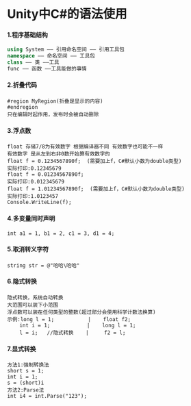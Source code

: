 # Unity中C#的语法使用

#### 1.程序基础结构

```C#
using System —— 引用命名空间 —— 引用工具包
namespace —— 命名空间 —— 工具包
class —— 类 ——工具
func —— 函数 ——工具能做的事情
```

#### 2.折叠代码

```
#region MyRegion(折叠是显示的内容)
#endregion
只在编辑时起作用，发布时会被自动删除
```

#### 3.浮点数

```
float 存储7/8为有效数字 根据编译器不同 有效数字也可能不一样
有效数字 是从左到右非0数开始算有效数字的
float f = 0.1234567890f;  (需要加上f，C#默认小数为double类型)
实际打印:0.12345679
float f = 0.01234567890f;
实际打印:0.012345679
float f = 1.01234567890f;  (需要加上f，C#默认小数为double类型)
实际打印:1.0123457
Console.WriteLine(f);
```

#### 4.多变量同时声明

```
int a1 = 1, b1 = 2, c1 = 3, d1 = 4;
```

#### 5.取消转义字符

```
string str = @"哈哈\哈哈"
```

#### 6.隐式转换

```
隐式转换，系统自动转换
大范围可以装下小范围
浮点数可以装在任何类型的整数(超过部分会使用科学计数法换算)
示例:long l = 1;			 |    float f2;
	int i = 1;			  |	   long l = 1;	
	l = i;   //隐式转换    |     f2 = l;
```

#### 7.显式转换

```
方法1:强制转换法
short s = 1;
int i = 1;
s = (short)i
方法2:Parse法
int i4 = int.Parse("123");
```

